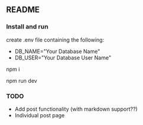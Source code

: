 ## README

### **Install and run**

create .env file containing the following:
- DB_NAME="Your Database Name"
- DB_USER="Your Database User Name"

npm i

npm run dev

### **TODO**

- Add post functionality (with markdown support??)
- Individual post page

